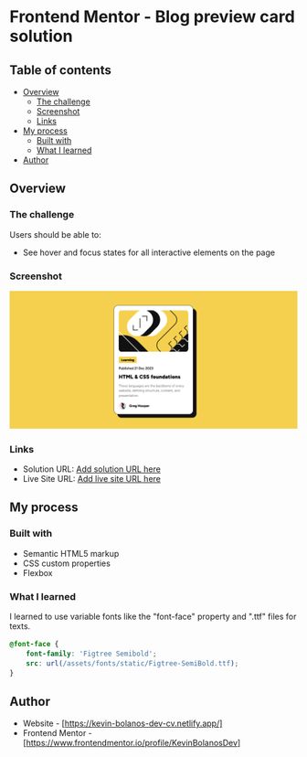 # Frontend Mentor - Blog preview card solution

## Table of contents

- [Overview](#overview)
  - [The challenge](#the-challenge)
  - [Screenshot](#screenshot)
  - [Links](#links)
- [My process](#my-process)
  - [Built with](#built-with)
  - [What I learned](#what-i-learned)
- [Author](#author)

## Overview

### The challenge

Users should be able to:

- See hover and focus states for all interactive elements on the page

### Screenshot

![](./assets/images/Screenshot%202023-12-26%20at%2016-21-59%20Frontend%20Mentor%20Blog%20preview%20card.png)

### Links

- Solution URL: [Add solution URL here](https://your-solution-url.com)
- Live Site URL: [Add live site URL here](https://your-live-site-url.com)

## My process

### Built with

- Semantic HTML5 markup
- CSS custom properties
- Flexbox

### What I learned

I learned to use variable fonts like the "font-face" property and ".ttf" files for texts.

```css
@font-face {
    font-family: 'Figtree Semibold';
    src: url(/assets/fonts/static/Figtree-SemiBold.ttf);
}
```

## Author

- Website - [https://kevin-bolanos-dev-cv.netlify.app/]
- Frontend Mentor - [https://www.frontendmentor.io/profile/KevinBolanosDev]